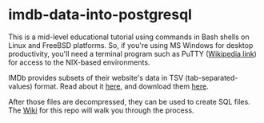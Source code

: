 # imdb-data-into-postgresql
This is a mid-level educational tutorial using commands in Bash shells on Linux and FreeBSD platforms. So, if you're using MS Windows for desktop productivity, you'll need a terminal program such as PuTTY ([Wikipedia link](https://en.wikipedia.org/wiki/PuTTY)) for access to the NIX-based environments.

IMDb provides subsets of their website's data in TSV (tab-separated-values) format. Read about it [here](https://www.imdb.com/interfaces/), and download them [here](https://datasets.imdbws.com/).

After those files are decompressed, they can be used to create SQL files. The [Wiki](https://github.com/joefissk/imdb-data-into-postgresql/wiki) for this repo will walk you through the process.
